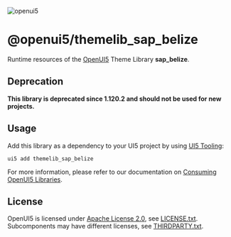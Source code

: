 ![openui5](http://openui5.org/images/OpenUI5_new_big_side.png)

# @openui5/themelib_sap_belize
Runtime resources of the [OpenUI5](https://github.com/SAP/openui5) Theme Library **sap_belize**.

## Deprecation
**This library is deprecated since 1.120.2 and should not be used for new projects.**

## Usage
Add this library as a dependency to your UI5 project by using [UI5 Tooling](https://sap.github.io/ui5-tooling/):

```
ui5 add themelib_sap_belize
```

For more information, please refer to our documentation on [Consuming OpenUI5 Libraries](https://sap.github.io/ui5-tooling/pages/OpenUI5/).

## License
OpenUI5 is licensed under [Apache License 2.0](https://www.apache.org/licenses/LICENSE-2.0), see [LICENSE.txt](LICENSE.txt).
Subcomponents may have different licenses, see [THIRDPARTY.txt](THIRDPARTY.txt).
